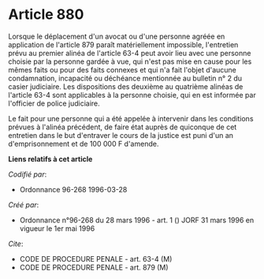 # Article 880

Lorsque le déplacement d'un avocat ou d'une personne agréée en application de l'article 879 paraît matériellement impossible,
l'entretien prévu au premier alinéa de l'article 63-4 peut avoir lieu avec une personne choisie par la personne gardée à vue,
qui n'est pas mise en cause pour les mêmes faits ou pour des faits connexes et qui n'a fait l'objet d'aucune condamnation,
incapacité ou déchéance mentionnée au bulletin n° 2 du casier judiciaire. Les dispositions des deuxième au quatrième alinéas
de l'article 63-4 sont applicables à la personne choisie, qui en est informée par l'officier de police judiciaire.

Le fait pour une personne qui a été appelée à intervenir dans les conditions prévues à l'alinéa précédent, de faire état
auprès de quiconque de cet entretien dans le but d'entraver le cours de la justice est puni d'un an d'emprisonnement et de
100 000 F d'amende.

**Liens relatifs à cet article**

_Codifié par_:

  - Ordonnance 96-268 1996-03-28

_Créé par_:

  - Ordonnance n°96-268 du 28 mars 1996 - art. 1 () JORF 31 mars 1996 en vigueur le 1er mai 1996

_Cite_:

  - CODE DE PROCEDURE PENALE - art. 63-4 (M)
  - CODE DE PROCEDURE PENALE - art. 879 (M)
